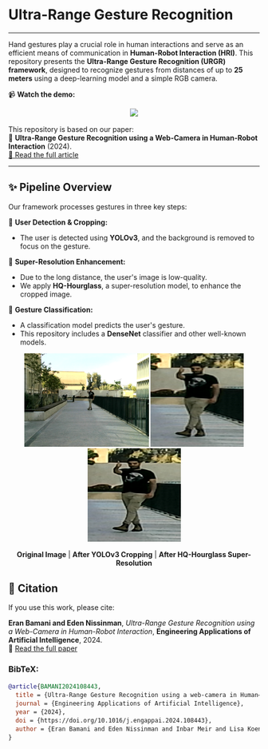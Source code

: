# Ultra-Range Gesture Recognition 

---

Hand gestures play a crucial role in human interactions and serve as an efficient means of 
communication in **Human-Robot Interaction (HRI)**. This repository presents the **Ultra-Range Gesture 
Recognition (URGR) framework**, designed to recognize gestures from distances of up to **25 meters** 
using a deep-learning model and a simple RGB camera. 

📹 **Watch the demo:** 


<p align="center">
  <a href="https://youtu.be/dw8BTe6PuDc?si=tIfFZgjCZKYmSi2Q">
    <img src="https://img.youtube.com/vi/dw8BTe6PuDc/0.jpg" width="300">
  </a>
</p>

This repository is based on our paper:  
📄 **Ultra-Range Gesture Recognition using a Web-Camera in Human-Robot Interaction** (2024).  
[🔗 Read the full article](https://www.sciencedirect.com/science/article/pii/S0952197624006018)


---

## ✨ Pipeline Overview
Our framework processes gestures in three key steps:

🔹 **User Detection & Cropping:**  
   - The user is detected using **YOLOv3**, and the background is removed to focus on the gesture.

🔹 **Super-Resolution Enhancement:**  
   - Due to the long distance, the user's image is low-quality.  
   - We apply **HQ-Hourglass**, a super-resolution model, to enhance the cropped image.

🔹 **Gesture Classification:**  
   - A classification model predicts the user's gesture.  
   - This repository includes a **DenseNet** classifier and other well-known models.


[//]: # (As a part of our work to comparing models, this repository demonstrates an employment of a simple HQ model)

[//]: # (names HQ-Hourglass, to improve the image quality of a long distance images, and a DenseNet model to predict )

[//]: # (the gesture of the user. More well-known classification models were used in order )

[//]: # (to benchmark our prime model from the paper.)

<p align="center">
  <img src="HQ-Hourglass/HQ_Examples/original.png" width="250">
  <img src="HQ-Hourglass/HQ_Examples/cropped.png" width="187">
  <img src="HQ-Hourglass/HQ_Examples/HQ.png" width="187">
</p>

<p align="center">
  <b>Original Image</b> | <b>After YOLOv3 Cropping</b> | <b>After HQ-Hourglass Super-Resolution</b>
</p>




## 📜 Citation
If you use this work, please cite:

**Eran Bamani and Eden Nissinman**, *Ultra-Range Gesture Recognition using a Web-Camera in Human-Robot Interaction*, **Engineering Applications of Artificial Intelligence**, 2024.  
🔗 [Read the full paper](https://www.sciencedirect.com/science/article/pii/S0952197624006018)

### **BibTeX:**
```bibtex
@article{BAMANI2024108443,
  title = {Ultra-Range Gesture Recognition using a web-camera in Human–Robot Interaction},
  journal = {Engineering Applications of Artificial Intelligence},
  year = {2024},
  doi = {https://doi.org/10.1016/j.engappai.2024.108443},
  author = {Eran Bamani and Eden Nissinman and Inbar Meir and Lisa Koenigsberg and Avishai Sintov},
}